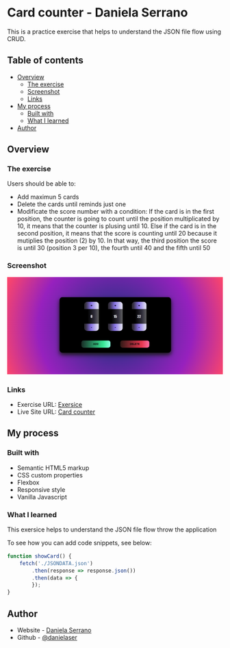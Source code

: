 # Card counter - Daniela Serrano

This is a practice exercise that helps to understand the JSON file flow using CRUD. 

## Table of contents

- [Overview](#overview)
  - [The exercise](#the-exercise)
  - [Screenshot](#screenshot)
  - [Links](#links)
- [My process](#my-process)
  - [Built with](#built-with)
  - [What I learned](#what-i-learned)
- [Author](#author)

## Overview

### The exercise

Users should be able to:

- Add maximun 5 cards
- Delete the cards until reminds just one
- Modificate the score number with a condition: If the card is in the first position, the counter is going to count until the position multiplicated by 10, it means that the counter is plusing until 10. Else if the card is in the second position, it means that the score is counting until 20 because it mutiplies the position (2) by 10. In that way, the third position the score is until 30 (position 3 per 10), the fourth until 40 and the fifth until 50 

### Screenshot

![](./Screenshot.png)

### Links

- Exercise URL: [Exersice](https://github.com/danielaser/card-counter)
- Live Site URL: [Card counter](https://your-live-site-url.com)

## My process

### Built with

- Semantic HTML5 markup
- CSS custom properties
- Flexbox
- Responsive style
- Vanilla Javascript

### What I learned

This exersice helps to understand the JSON file flow throw the application

To see how you can add code snippets, see below:

```js
function showCard() {
    fetch('./JSONDATA.json')
        .then(response => response.json())
        .then(data => {
        });
}
```

## Author

- Website - [Daniela Serrano](https://danielaser.github.io/)
- Github - [@danielaser](https://github.com/danielaser)

